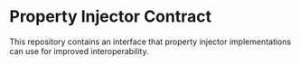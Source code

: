 # Property Injector Contract

This repository contains an interface that property injector implementations can
use for improved interoperability.
